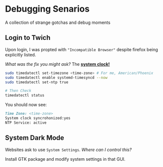 # Debugging Senarios

A collection of strange gotchas and debug moments

## Login to Twich

Upon login, I was propted with `"Incompatible Browser"` despite firefox being explicitly listed.

*What was the fix you might ask?* The [**system clock!**](https://bbs.archlinux.org/viewtopic.php?id=289645)

```bash
sudo timedatectl set-timezone <time-zone> # For me, American/Phoenix
sudo timedatectl enable systemd-timesyncd --now
sudo timedatectl set-ntp true

# Then Check
timedatectl status
```

You should now see:

```md
Time Zone: <time-zone>
System clock syncrohonized:yes
NTP Service: active
```

## System Dark Mode

Websites ask to use `System Settings`. *Where can I control this?*

Install GTK package and modify system settings in that GUI.
